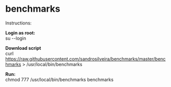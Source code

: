 # benchmarks
Instructions:

**Login as root:**<br>
su --login

**Download script**<br>
curl https://raw.githubusercontent.com/sandrosilveira/benchmarks/master/benchmarks > /usr/local/bin/benchmarks

**Run:**<br>
chmod 777 /usr/local/bin/benchmarks
benchmarks
